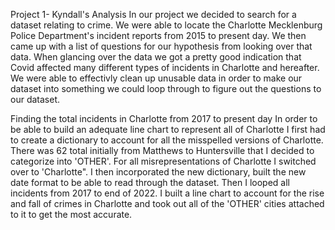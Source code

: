Project 1- Kyndall's Analysis
In our project we decided to search for a dataset relating to crime. We were able to locate the Charlotte Mecklenburg Police Department's incident reports from 2015 to present day. We then came up with a list of questions for our hypothesis from looking over that data. 
When glancing over the data we got a pretty good indication that Covid affected many different types of incidents in Charlotte and hereafter. We were able to effectivly clean up unusable data in order to make our dataset into something we could loop through to figure out the questions to our dataset.

Finding the total incidents in Charlotte from 2017 to present day
In order to be able to build an adequate line chart to represent all of Charlotte I first had to create a dictionary to account for all the misspelled versions of Charlotte. There was 62 total initially from Matthews to Huntersville that I decided to categorize into 'OTHER'. For all misrepresentations of Charlotte I switched over to 'Charlotte".
I then incorporated the new dictionary, built the new date format to be able to read through the dataset. Then I looped all incidents from 2017 to end of 2022. I built a line chart to account for the rise and fall of crimes in Charlotte and took out all of the 'OTHER' cities attached to it to get the most accurate.
